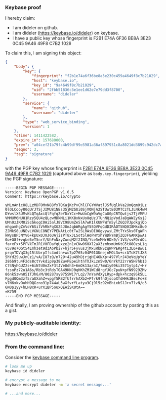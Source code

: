 ### Keybase proof

I hereby claim:

  * I am dideler on github.
  * I am dideler (https://keybase.io/dideler) on keybase.
  * I have a public key whose fingerprint is F2B1 E74A 6F36 BE8A 3E23  0C45 9A46 49F8 C7B2 1029

To claim this, I am signing this object:

```json
{
    "body": {
        "key": {
            "fingerprint": "f2b1e74a6f36be8a3e230c459a4649f8c7b21029",
            "host": "keybase.io",
            "key_id": "9a4649f8c7b21029",
            "uid": "2fbb51836c3e1ee1d62e7e79dd3f8700",
            "username": "dideler"
        },
        "service": {
            "name": "github",
            "username": "dideler"
        },
        "type": "web_service_binding",
        "version": 1
    },
    "ctime": 1411422582,
    "expire_in": 157680000,
    "prev": "a04cef21b79fc4b99df99e3981a36af897951c8a8021dd3899c942dc7a2108c3",
    "seqno": 3,
    "tag": "signature"
}
```

with the PGP key whose fingerprint is
[F2B1 E74A 6F36 BE8A 3E23  0C45 9A46 49F8 C7B2 1029](https://keybase.io/dideler)
(captured above as `body.key.fingerprint`), yielding the PGP signature:

```
-----BEGIN PGP MESSAGE-----
Version: Keybase OpenPGP v1.0.5
Comment: https://keybase.io/crypto

yMLmAnicO8LLzMDFOMvN88fxTQKajKcPvChlCFGYWVatlJSfUqlkVa2UnQqm0jLz
0lOLCooy80qUrJTSjJIMU81NEs3SjM2SUi0SjVONjA2STUwtE03MTCzTLJLNk4wM
DYwslXSUMvKLQTqAxiQlFqfqZeYDxYCc+MwUoCgW9aVgCaO0pCRTQwtjs2TjVMPU
VMMUM6NU81Rzy5QU4zQLcwMDkMLi1KK8xNxUoOqUzJTUnNQipVodJaBgWWZyKsjJ
UMn0zJKM0iScGkoqC0Ai5alJ8VC98UmZeSlA7wK1lKUWFWfm5ylZGQJVJpdkgjQb
mhgamhgZmVoY6SilVhRkFqXGZ4JUmJqbWRgAgY5SQVFqGdDIRAOT5NQ0I8Mkc8u0
ZJMkS8uUNEvLVGNLC8NEY7PENAtLc0tTw2SLRAsDI0OgvywsLZMtTYxSks0TgWFh
kWysBPJNYV6+kpUx0JmJ6UAjizPT8xJLSotSlWoPHYxhYWDkYmBjZQJFGAMXpwAs
Go+G8f+vqbe5vT5nrY/UhFnNxyZunqM2f2INQ/Yce5eMNrHDk9/r1V4/svPDrdOL
fa+xFx+5PFVkTmJR1VHFDaYqUxze2n1vCNw060Xl2aX3zmhxmUmKtG5tO8OzsL1q
v5v9o7OGt54Lmhzet9d3AoPbi7+hjr5Fyvus3jMxuRbNSzqWPPERg4tL3L6+Bwu1
prqnTDVqX3g15tUbrpIfc4odtn+wu7p2765z04P01GUnejnMOL3u+crATcK7tJX8
5hYd2SuwJnCz1/vA/IU7zQ/n729+42u49hDjrjgHE46NXp+497VlrJ43eVqUpYeY
286b9tu4F2ds8ctYvkdip9p38ZuvPEpeihtnTXJkLzn5w0/6nYkY22rrW5H7hb13
C74NyhGUZ2s+6iN7d0nZxF3tJVeUdh3+6mOk13a/aI/7mW1y09ki3571ytp1/+Hr
fzsnPz72u1A6s/Rb3c3tRdsTGA49KNJ9qHKhZM1WCd8rgYJGc7puN+pfN9929ZMv
86nk5zwn051TJh6/M/80287sy975SW17rLq2/7nYaVdXyLRyp+dpk+hczq9Sk5LL
Fpgd0Qm3zf5/aUXahZ+vpgf5RB2fUfrrhAXb2+Pf/k9fnOjscoXfdHHk3BecFc+8
v7N6xkvOuhH9QGzno91p744aL5wXfvrYLatyu3Cj9l5z92vBhixbSlJrv7lvN/c3
6N0p1yy+hLH8xR+urX1BP5ouxQEAiSKUtA==
=K759
-----END PGP MESSAGE-----

```

And finally, I am proving ownership of the github account by posting this as a gist.

### My publicly-auditable identity:

https://keybase.io/dideler

### From the command line:

Consider the [keybase command line program](https://keybase.io/docs/command_line).

```bash
# look me up
keybase id dideler

# encrypt a message to me
keybase encrypt dideler -m 'a secret message...'

# ...and more...
```